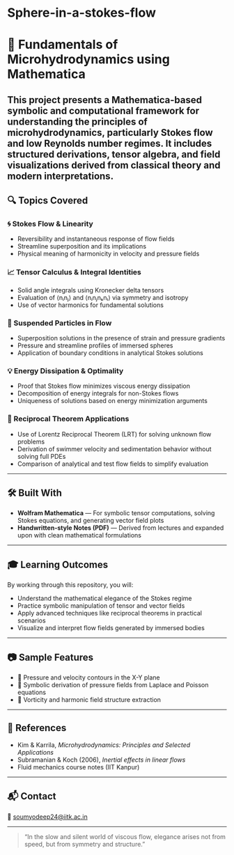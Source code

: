# Sphere-in-a-stokes-flow
# 🧪 Fundamentals of Microhydrodynamics using Mathematica
This project presents a Mathematica-based symbolic and computational framework for understanding the **principles of microhydrodynamics**, particularly **Stokes flow** and **low Reynolds number regimes**. It includes structured derivations, tensor algebra, and field visualizations derived from classical theory and modern interpretations.
---

## 🔍 Topics Covered

### 🌀 Stokes Flow & Linearity
- Reversibility and instantaneous response of flow fields
- Streamline superposition and its implications
- Physical meaning of harmonicity in velocity and pressure fields

### 📈 Tensor Calculus & Integral Identities
- Solid angle integrals using Kronecker delta tensors
- Evaluation of ⟨nᵢnⱼ⟩ and ⟨nᵢnⱼnₖnₗ⟩ via symmetry and isotropy
- Use of vector harmonics for fundamental solutions

### 🧊 Suspended Particles in Flow
- Superposition solutions in the presence of strain and pressure gradients
- Pressure and streamline profiles of immersed spheres
- Application of boundary conditions in analytical Stokes solutions

### 💡 Energy Dissipation & Optimality
- Proof that Stokes flow minimizes viscous energy dissipation
- Decomposition of energy integrals for non-Stokes flows
- Uniqueness of solutions based on energy minimization arguments

### 🔁 Reciprocal Theorem Applications
- Use of Lorentz Reciprocal Theorem (LRT) for solving unknown flow problems
- Derivation of swimmer velocity and sedimentation behavior without solving full PDEs
- Comparison of analytical and test flow fields to simplify evaluation

---

## 🛠️ Built With

- **Wolfram Mathematica** — For symbolic tensor computations, solving Stokes equations, and generating vector field plots
- **Handwritten-style Notes (PDF)** — Derived from lectures and expanded upon with clean mathematical formulations

---

## 🎓 Learning Outcomes

By working through this repository, you will:
- Understand the mathematical elegance of the Stokes regime
- Practice symbolic manipulation of tensor and vector fields
- Apply advanced techniques like reciprocal theorems in practical scenarios
- Visualize and interpret flow fields generated by immersed bodies

---

## 📷 Sample Features

- 📌 Pressure and velocity contours in the X-Y plane
- 🧩 Symbolic derivation of pressure fields from Laplace and Poisson equations
- 🔄 Vorticity and harmonic field structure extraction

---

## 🧠 References

- Kim & Karrila, *Microhydrodynamics: Principles and Selected Applications*
- Subramanian & Koch (2006), *Inertial effects in linear flows*
- Fluid mechanics course notes (IIT Kanpur)

---

## 📬 Contact

📧 [soumyodeep24@iitk.ac.in](mailto:soumyodeep24@iitk.ac.in)

---

> “In the slow and silent world of viscous flow, elegance arises not from speed, but from symmetry and structure.”
